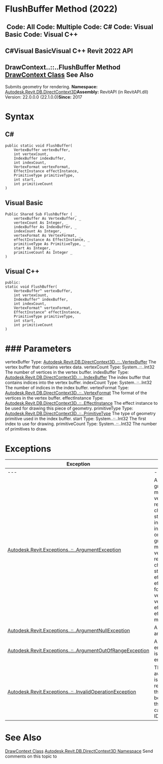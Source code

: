 # FlushBuffer Method (2022)

﻿
 Code: All Code: Multiple Code: C# Code: Visual Basic Code: Visual C++   
---  
C#Visual BasicVisual C++
Revit 2022 API  
---  
DrawContext..::..FlushBuffer Method   
[DrawContext Class](b9244325-08c8-8bbd-a9f3-5d91d638d85d.md "DrawContext Class") See Also  
---  
Submits geometry for rendering. 
**Namespace:** [Autodesk.Revit.DB.DirectContext3D](f4ba10f0-55ea-5344-173b-688405391794.md "Autodesk.Revit.DB.DirectContext3D Namespace")**Assembly:** RevitAPI (in RevitAPI.dll) Version: 22.0.0.0 (22.1.0.0)**Since:** 2017 
# Syntax
C#  
---  
```text
public static void FlushBuffer(
	VertexBuffer vertexBuffer,
	int vertexCount,
	IndexBuffer indexBuffer,
	int indexCount,
	VertexFormat vertexFormat,
	EffectInstance effectInstance,
	PrimitiveType primitiveType,
	int start,
	int primitiveCount
)
```
  
Visual Basic  
---  
```text
Public Shared Sub FlushBuffer ( _
	vertexBuffer As VertexBuffer, _
	vertexCount As Integer, _
	indexBuffer As IndexBuffer, _
	indexCount As Integer, _
	vertexFormat As VertexFormat, _
	effectInstance As EffectInstance, _
	primitiveType As PrimitiveType, _
	start As Integer, _
	primitiveCount As Integer _
)
```
  
Visual C++  
---  
```text
public:
static void FlushBuffer(
	VertexBuffer^ vertexBuffer, 
	int vertexCount, 
	IndexBuffer^ indexBuffer, 
	int indexCount, 
	VertexFormat^ vertexFormat, 
	EffectInstance^ effectInstance, 
	PrimitiveType primitiveType, 
	int start, 
	int primitiveCount
)
```
  
# ### Parameters
vertexBuffer
    Type: [Autodesk.Revit.DB.DirectContext3D..::..VertexBuffer](329e5617-ce46-a993-1131-85c64f0842f2.md "VertexBuffer Class") The vertex buffer that contains vertex data. 
vertexCount
    Type: System..::..Int32 The number of vertices in the vertex buffer. 
indexBuffer
    Type: [Autodesk.Revit.DB.DirectContext3D..::..IndexBuffer](186f6b15-38c7-cee7-6163-396cfdea43ee.md "IndexBuffer Class") The index buffer that contains indices into the vertex buffer. 
indexCount
    Type: System..::..Int32 The number of indices in the index buffer. 
vertexFormat
    Type: [Autodesk.Revit.DB.DirectContext3D..::..VertexFormat](a946fa2b-bb1f-202c-38dc-8ae0307bedac.md "VertexFormat Class") The format of the vertices in the vertex buffer. 
effectInstance
    Type: [Autodesk.Revit.DB.DirectContext3D..::..EffectInstance](45b7ef37-46b6-6cf4-2f42-c6f4055a170c.md "EffectInstance Class") The effect instance to be used for drawing this piece of geometry. 
primitiveType
    Type: [Autodesk.Revit.DB.DirectContext3D..::..PrimitiveType](f0b47a17-85be-d631-10c1-76358114f7dc.md "PrimitiveType Enumeration") The type of geometry primitive used in the index buffer. 
start
    Type: System..::..Int32 The first index to use for drawing. 
primitiveCount
    Type: System..::..Int32 The number of primitives to draw. 
# Exceptions
| Exception | Condition |
| --- | --- |
| --- | --- |
| [Autodesk.Revit.Exceptions..::..ArgumentException](2e6e4206-97a8-dd4b-df5d-4269f4bb6088.md "ArgumentException Class") | A change in the graphics state has made the vertex buffer vertexBuffer invalid for rendering. -or- A change in the graphics state has made the index buffer indexBuffer invalid for rendering. -or- A change in the graphics state has made the vertex format vertexFormat invalid for rendering. -or- A change in the graphics state has made the effect instance effectInstance invalid for rendering. -or- The vertex format vertexFormat and the effect instance effectInstance do not match. |
| [Autodesk.Revit.Exceptions..::..ArgumentNullException](631e1424-60f4-929b-4e52-dda9dcd26316.md "ArgumentNullException Class") | A non-optional argument was null |
| [Autodesk.Revit.Exceptions..::..ArgumentOutOfRangeException](60f148c9-ece0-a6bb-4e12-bb4a9c8c8a24.md "ArgumentOutOfRangeException Class") | A value passed for an enumeration argument is not a member of that enumeration |
| [Autodesk.Revit.Exceptions..::..InvalidOperationException](9e715f03-3884-e539-4dd6-8d7545733adc.md "InvalidOperationException Class") | This DrawContext is not available because Revit is not currently rendering. In general, this DrawContext must be used in the scope of the RenderScene() callback of IDirectContext3DServer. |

# See Also
[DrawContext Class](b9244325-08c8-8bbd-a9f3-5d91d638d85d.md "DrawContext Class")
[Autodesk.Revit.DB.DirectContext3D Namespace](f4ba10f0-55ea-5344-173b-688405391794.md "Autodesk.Revit.DB.DirectContext3D Namespace")
Send comments on this topic to 